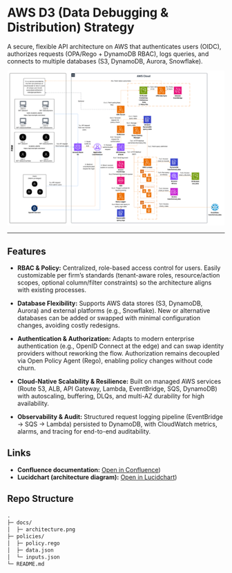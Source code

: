 # AWS D3 (Data Debugging & Distribution) Strategy

A secure, flexible API architecture on AWS that authenticates users (OIDC), authorizes requests (OPA/Rego + DynamoDB RBAC), logs queries, and connects to multiple databases (S3, DynamoDB, Aurora, Snowflake).

![Architecture](https://raw.githubusercontent.com/harshkverma/aws-d3-framework/refs/heads/master/docs/Architecture.png)

---

## Features
- **RBAC & Policy:** Centralized, role-based access control for users. Easily customizable per firm’s standards (tenant-aware roles, resource/action scopes, optional column/filter constraints) so the architecture aligns with existing processes.

- **Database Flexibility:** Supports AWS data stores (S3, DynamoDB, Aurora) and external platforms (e.g., Snowflake). New or alternative databases can be added or swapped with minimal configuration changes, avoiding costly redesigns.

- **Authentication & Authorization:** Adapts to modern enterprise authentication (e.g., OpenID Connect at the edge) and can swap identity providers without reworking the flow. Authorization remains decoupled via Open Policy Agent (Rego), enabling policy changes without code churn.

- **Cloud-Native Scalability & Resilience:** Built on managed AWS services (Route 53, ALB, API Gateway, Lambda, EventBridge, SQS, DynamoDB) with autoscaling, buffering, DLQs, and multi-AZ durability for high availability.

- **Observability & Audit:** Structured request logging pipeline (EventBridge → SQS → Lambda) persisted to DynamoDB, with CloudWatch metrics, alarms, and tracing for end-to-end auditability.


## Links
- **Confluence documentation:** [Open in Confluence](https://thehkv.atlassian.net/wiki/pages/resumedraft.action?draftId=327698&draftShareId=0b69890d-8f14-410b-9cef-2fd9d1c87ad2))
- **Lucidchart (architecture diagram):** [Open in Lucidchart](https://lucid.app/lucidchart/be5c6252-01f1-4cad-ad14-b38f5178b1a5/edit?viewport_loc=-4226%2C-2030%2C6811%2C3320%2C0_0&invitationId=inv_0da8502b-cfd7-4e18-9c88-344228af42ac))

## Repo Structure
```text
.
├─ docs/
│  ├─ architecture.png
├─ policies/
│  ├─ policy.rego
│  ├─ data.json
│  └─ inputs.json
└─ README.md
